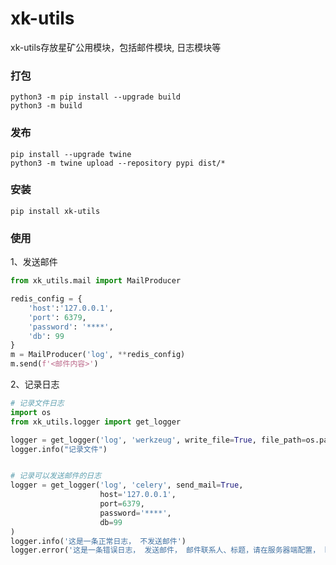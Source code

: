 # xk-utils

xk-utils存放星矿公用模块，包括邮件模块, 日志模块等

### 打包

```shell script
python3 -m pip install --upgrade build
python3 -m build
```

### 发布

```shell script
pip install --upgrade twine
python3 -m twine upload --repository pypi dist/*
```

### 安装

```shell script
pip install xk-utils
```

### 使用

1、发送邮件

```python
from xk_utils.mail import MailProducer

redis_config = {
    'host':'127.0.0.1',
    'port': 6379,
    'password': '****',
    'db': 99
}
m = MailProducer('log', **redis_config)
m.send(f'<邮件内容>')
```

2、记录日志

```python
# 记录文件日志
import os
from xk_utils.logger import get_logger

logger = get_logger('log', 'werkzeug', write_file=True, file_path=os.path.join(os.path.dirname(__file__), 'log'))
logger.info("记录文件")


# 记录可以发送邮件的日志
logger = get_logger('log', 'celery', send_mail=True,
                    host='127.0.0.1',
                    port=6379,
                    password='****',
                    db=99
)
logger.info('这是一条正常日志， 不发送邮件')
logger.error('这是一条错误日志， 发送邮件， 邮件联系人、标题，请在服务器端配置， key=<log>')
```


